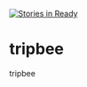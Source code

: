 [![Stories in Ready](https://badge.waffle.io/tmozii1/tripbee.png?label=ready&title=Ready)](https://waffle.io/tmozii1/tripbee)
# tripbee
tripbee
